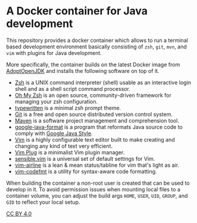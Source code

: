 # A Docker container for Java development

This repository provides a docker container
which allows to run a terminal based development environment
basically consisting of `zsh`, `git`, `mvn`,
and `vim` with plugins for Java development.

More specifically, the container builds on the latest Docker image from [AdoptOpenJDK]
and installs the following software on top of it.

  * [Zsh] is a UNIX command interpreter (shell) usable as an interactive login shell and as a shell script command processor.
  * [Oh My Zsh] is an open source, community-driven framework for managing your zsh configuration.
  * [typewritten] is a minimal zsh prompt theme.
  * [Git] is a free and open source distributed version control system.
  * [Maven] is a software project management and comprehension tool.
  * [google-java-format] is a program that reformats Java source code to comply with [Google Java Style].
  * [Vim] is a highly configurable text editor built to make creating and changing any kind of text very efficient.
  * [Vim Plug] is a minimalist Vim plugin manager.
  * [sensible.vim] is a universal set of default settings for Vim.
  * [vim-airline] is a lean & mean status/tabline for vim that's light as air.
  * [vim-codefmt] is a utility for syntax-aware code formatting.

[AdoptOpenJDK]: https://hub.docker.com/_/adoptopenjdk
[Zsh]: http://zsh.sourceforge.net/Doc/Release/Introduction.html
[Oh My Zsh]: https://github.com/ohmyzsh/ohmyzsh
[typewritten]: https://github.com/reobin/typewritten
[Git]: https://git-scm.com/
[Maven]: https://maven.apache.org/
[google-java-format]: https://github.com/google/google-java-format
[Google Java Style]: https://google.github.io/styleguide/javaguide.html
[Vim]: https://www.vim.org/
[Vim Plug]: https://github.com/junegunn/vim-plug
[sensible.vim]: https://github.com/tpope/vim-sensible
[vim-airline]: https://github.com/vim-airline/vim-airline
[vim-codefmt]: https://github.com/google/vim-codefmt

When building the container a non-root user is created that can be used to develop in it.
To avoid permission issues when mounting local files to a container volume,
you can adjust the build args `HOME`, `USER`, `UID`, `GROUP`, and `GID`
to reflect your local setup.

[CC BY 4.0](https://creativecommons.org/licenses/by/4.0/)

